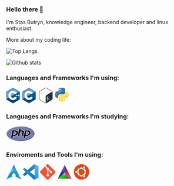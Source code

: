 ### Hello there 👋

I'm Stas Butryn, knowledge engineer, backend developer and linux enthusiast.

More about my coding life:

![Top Langs](https://github-readme-stats.vercel.app/api/top-langs/?username=shtress)

![Github stats](https://github-readme-stats.vercel.app/api?username=shtress&count_private=true&show_icons=true)

### Languages and Frameworks I'm using:

<code><a href="https://isocpp.org/"><img alt="Cpp" title="C++" src="https://github.com/SHtress/SHtress/raw/main/icons/c++.png" height="42"></a></code>
<code><a href=""><img alt="C" title="C" src="https://github.com/SHtress/SHtress/raw/main/icons/c.png" height="42"></a></code>
<code><a href="https://www.gnu.org/software/bash"><img alt="Bash" title="Bash" src="https://github.com/SHtress/SHtress/raw/main/icons/bash.png" height="42"></a></code>
<code><a href="https://www.python.org/"><img alt="Python" title="Python" src="https://github.com/SHtress/SHtress/raw/main/icons/python.png" height="42"></a></code>

### Languages and Frameworks I'm studying:

<code><a href="https://www.php.net/"><img alt="PHP" title="PHP" src="https://github.com/SHtress/SHtress/raw/main/icons/php.svg" height="42"></a></code>

### Enviroments and Tools I'm using:

<code><a href="https://archlinux.org/"><img alt="Arch Linux" title="Arch Linux" src="https://github.com/SHtress/SHtress/raw/main/icons/arch.png" height="42"></a></code>
<code><a href="https://code.visualstudio.com/"><img alt="VS Code" title="VS Code" src="https://github.com/SHtress/SHtress/raw/main/icons/vs_code.png" height="42"></a></code>
<code><a href="https://git-scm.com/"><img alt="Git" title="Git" src="https://github.com/SHtress/SHtress/raw/main/icons/git.png" height="42"></a></code>
<code><a href="https://cmake.org/"><img alt="Cmake" title="Cmake" src="https://github.com/SHtress/SHtress/raw/main/icons/cmake.png" height="42"></a></code>
<code><a href="https://ubuntu.com/"><img alt="Ubuntu" title="Ubuntu" src="https://github.com/SHtress/SHtress/raw/main/icons/ubuntu.png" height="42"></a></code>
